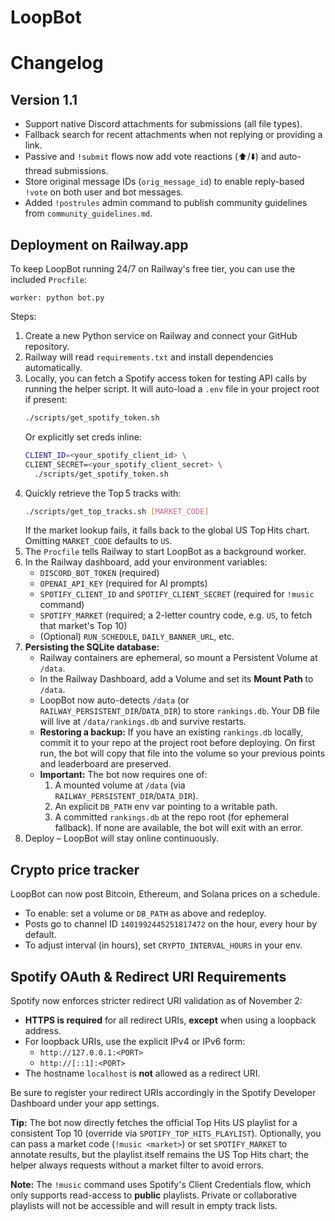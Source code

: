 # LoopBot
# Changelog

## Version 1.1

- Support native Discord attachments for submissions (all file types).
- Fallback search for recent attachments when not replying or providing a link.
- Passive and `!submit` flows now add vote reactions (⬆️/⬇️) and auto-thread submissions.
- Store original message IDs (`orig_message_id`) to enable reply-based `!vote` on both user and bot messages.
- Added `!postrules` admin command to publish community guidelines from `community_guidelines.md`.

## Deployment on Railway.app

To keep LoopBot running 24/7 on Railway's free tier, you can use the included `Procfile`:

```
worker: python bot.py
```

Steps:
1. Create a new Python service on Railway and connect your GitHub repository.
2. Railway will read `requirements.txt` and install dependencies automatically.
3. Locally, you can fetch a Spotify access token for testing API calls by running the helper script. It will auto-load a `.env` file in your project root if present:
   ```bash
   ./scripts/get_spotify_token.sh
   ```
   Or explicitly set creds inline:
   ```bash
   CLIENT_ID=<your_spotify_client_id> \
   CLIENT_SECRET=<your_spotify_client_secret> \
     ./scripts/get_spotify_token.sh
   ```
5. Quickly retrieve the Top 5 tracks with:
   ```bash
   ./scripts/get_top_tracks.sh [MARKET_CODE]
   ```
   If the market lookup fails, it falls back to the global US Top Hits chart.
   Omitting `MARKET_CODE` defaults to `US`.
6. The `Procfile` tells Railway to start LoopBot as a background worker.
4. In the Railway dashboard, add your environment variables:
   - `DISCORD_BOT_TOKEN` (required)
   - `OPENAI_API_KEY` (required for AI prompts)
   - `SPOTIFY_CLIENT_ID` and `SPOTIFY_CLIENT_SECRET` (required for `!music` command)
   - `SPOTIFY_MARKET` (required; a 2-letter country code, e.g. `US`, to fetch that market's Top 10)
   - (Optional) `RUN_SCHEDULE`, `DAILY_BANNER_URL`, etc.
5. **Persisting the SQLite database:**
   - Railway containers are ephemeral, so mount a Persistent Volume at `/data`.
   - In the Railway Dashboard, add a Volume and set its **Mount Path** to `/data`.
   - LoopBot now auto-detects `/data` (or `RAILWAY_PERSISTENT_DIR`/`DATA_DIR`) to store `rankings.db`.
     Your DB file will live at `/data/rankings.db` and survive restarts.
   - **Restoring a backup:** If you have an existing `rankings.db` locally, commit it to your repo
     at the project root before deploying. On first run, the bot will copy that file into
     the volume so your previous points and leaderboard are preserved.
   - **Important:** The bot now requires one of:
     1. A mounted volume at `/data` (via `RAILWAY_PERSISTENT_DIR`/`DATA_DIR`).
     2. An explicit `DB_PATH` env var pointing to a writable path.
     3. A committed `rankings.db` at the repo root (for ephemeral fallback).
     If none are available, the bot will exit with an error.
5. Deploy – LoopBot will stay online continuously.

## Crypto price tracker
LoopBot can now post Bitcoin, Ethereum, and Solana prices on a schedule.
- To enable: set a volume or `DB_PATH` as above and redeploy.
- Posts go to channel ID `1401992445251817472` on the hour, every hour by default.
- To adjust interval (in hours), set `CRYPTO_INTERVAL_HOURS` in your env.

## Spotify OAuth & Redirect URI Requirements

Spotify now enforces stricter redirect URI validation as of November 2:

- **HTTPS is required** for all redirect URIs, **except** when using a loopback address.
- For loopback URIs, use the explicit IPv4 or IPv6 form:
  - `http://127.0.0.1:<PORT>`
  - `http://[::1]:<PORT>`
- The hostname `localhost` is **not** allowed as a redirect URI.

Be sure to register your redirect URIs accordingly in the Spotify Developer Dashboard under your app settings.

**Tip:** The bot now directly fetches the official Top Hits US playlist for a consistent Top 10 (override via `SPOTIFY_TOP_HITS_PLAYLIST`).
   Optionally, you can pass a market code (`!music <market>`) or set `SPOTIFY_MARKET` to annotate results, but the playlist itself remains the US Top Hits chart; the helper always requests without a market filter to avoid errors.

**Note:** The `!music` command uses Spotify's Client Credentials flow, which only supports read-access to **public** playlists. Private or collaborative playlists will not be accessible and will result in empty track lists.
